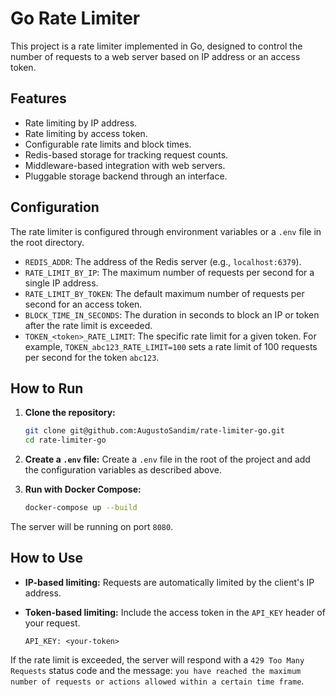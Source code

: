 # Go Rate Limiter

This project is a rate limiter implemented in Go, designed to control the number of requests to a web server based on IP address or an access token.

## Features

- Rate limiting by IP address.
- Rate limiting by access token.
- Configurable rate limits and block times.
- Redis-based storage for tracking request counts.
- Middleware-based integration with web servers.
- Pluggable storage backend through an interface.

## Configuration

The rate limiter is configured through environment variables or a `.env` file in the root directory.

- `REDIS_ADDR`: The address of the Redis server (e.g., `localhost:6379`).
- `RATE_LIMIT_BY_IP`: The maximum number of requests per second for a single IP address.
- `RATE_LIMIT_BY_TOKEN`: The default maximum number of requests per second for an access token.
- `BLOCK_TIME_IN_SECONDS`: The duration in seconds to block an IP or token after the rate limit is exceeded.
- `TOKEN_<token>_RATE_LIMIT`: The specific rate limit for a given token. For example, `TOKEN_abc123_RATE_LIMIT=100` sets a rate limit of 100 requests per second for the token `abc123`.

## How to Run

1.  **Clone the repository:**
    ```sh
    git clone git@github.com:AugustoSandim/rate-limiter-go.git
    cd rate-limiter-go
    ```

2.  **Create a `.env` file:**
    Create a `.env` file in the root of the project and add the configuration variables as described above.

3.  **Run with Docker Compose:**
    ```sh
    docker-compose up --build
    ```

The server will be running on port `8080`.

## How to Use

-   **IP-based limiting:** Requests are automatically limited by the client's IP address.
-   **Token-based limiting:** Include the access token in the `API_KEY` header of your request.

    ```
    API_KEY: <your-token>
    ```

If the rate limit is exceeded, the server will respond with a `429 Too Many Requests` status code and the message: `you have reached the maximum number of requests or actions allowed within a certain time frame`.
